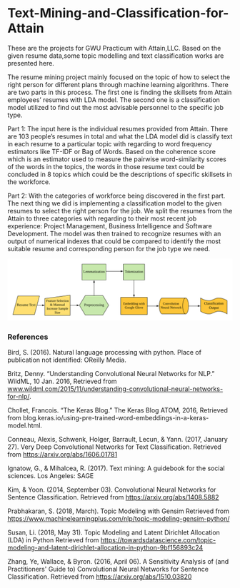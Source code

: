 # Text-Mining-and-Classification-for-Attain
These are the projects for GWU Practicum with Attain,LLC.
Based on the given resume data,some topic modelling and text classification works are presented here.

The resume mining project mainly focused on the topic of how to select the right person for different plans through machine learning algorithms. There are two parts in this process. The first one is finding the skillsets from Attain employees’ resumes with LDA model. The second one is a classification model utilized to find out the most advisable personnel to the specific job type.

Part 1: The input here is the individual resumes provided from Attain. There are 103 people’s resumes in total and what the LDA model did is classify text in each resume to a particular topic with regarding to word frequency estimators like TF-IDF or Bag of Words. Based on the coherence score which is an estimator used to measure the pairwise word-similarity scores of the words in the topics, the words in those resume text could be concluded in 8 topics which could be the descriptions of specific skillsets in the workforce.

Part 2: With the categories of workforce being discovered in the first part. The next thing we did is implementing a classification model to the given resumes to select the right person for the job. We split the resumes from the Attain to three categories with regarding to their most recent job experience: Project Management, Business Intelligence and Software Development. The model was then trained to recognize resumes with an output of numerical indexes that could be compared to identify the most suitable resume and corresponding person for the job type we need.

![](https://github.com/Johnnylyu/Text-Mining-and-Classification-for-Attain/blob/master/Resume%20Classification.png)

### References

Bird, S. (2016). Natural language processing with python. Place of publication not identified: OReilly Media.

Britz, Denny. “Understanding Convolutional Neural Networks for NLP.” WildML, 10 Jan. 2016, Retrieved from www.wildml.com/2015/11/understanding-convolutional-neural-networks-for-nlp/.

Chollet, Francois. “The Keras Blog.” The Keras Blog ATOM, 2016, Retrieved from blog.keras.io/using-pre-trained-word-embeddings-in-a-keras-model.html.

Conneau, Alexis, Schwenk, Holger, Barrault, Lecun, & Yann. (2017, January 27). Very Deep Convolutional Networks for Text Classification. Retrieved from https://arxiv.org/abs/1606.01781

Ignatow, G., & Mihalcea, R. (2017). Text mining: A guidebook for the social sciences. Los Angeles: SAGE

Kim, & Yoon. (2014, September 03). Convolutional Neural Networks for Sentence Classification. Retrieved from https://arxiv.org/abs/1408.5882

Prabhakaran, S. (2018, March). Topic Modeling with Gensim Retrieved from https://www.machinelearningplus.com/nlp/topic-modeling-gensim-python/

Susan, Li. (2018, May 31). Topic Modeling and Latent Dirichlet Allocation (LDA) in Python Retrieved from https://towardsdatascience.com/topic-modeling-and-latent-dirichlet-allocation-in-python-9bf156893c24

Zhang, Ye, Wallace, & Byron. (2016, April 06). A Sensitivity Analysis of (and Practitioners' Guide to) Convolutional Neural Networks for Sentence Classification. Retrieved from https://arxiv.org/abs/1510.03820
